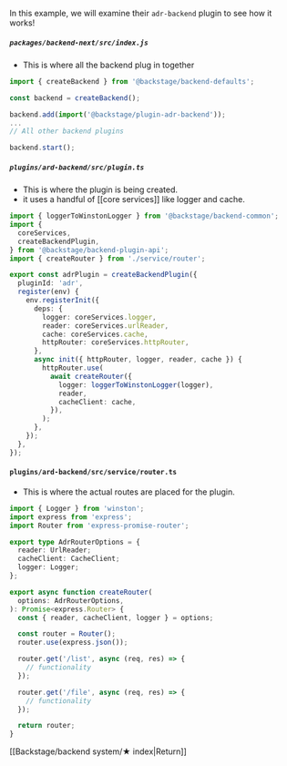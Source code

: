 In this example, we will examine their `adr-backend` plugin to see how it works!

##### `packages/backend-next/src/index.js`
- This is where all the backend plug in together
```ts
import { createBackend } from '@backstage/backend-defaults';

const backend = createBackend();

backend.add(import('@backstage/plugin-adr-backend'));
...
// All other backend plugins

backend.start();
```

##### `plugins/ard-backend/src/plugin.ts`
- This is where the plugin is being created.
- it uses a handful of [[core services]] like logger and cache.
```ts
import { loggerToWinstonLogger } from '@backstage/backend-common';
import {
  coreServices,
  createBackendPlugin,
} from '@backstage/backend-plugin-api';
import { createRouter } from './service/router';

export const adrPlugin = createBackendPlugin({
  pluginId: 'adr',
  register(env) {
    env.registerInit({
      deps: {
        logger: coreServices.logger,
        reader: coreServices.urlReader,
        cache: coreServices.cache,
        httpRouter: coreServices.httpRouter,
      },
      async init({ httpRouter, logger, reader, cache }) {
        httpRouter.use(
          await createRouter({
            logger: loggerToWinstonLogger(logger),
            reader,
            cacheClient: cache,
          }),
        );
      },
    });
  },
});
```

#### `plugins/ard-backend/src/service/router.ts`
- This is where the actual routes are placed for the plugin.
```ts
import { Logger } from 'winston';
import express from 'express';
import Router from 'express-promise-router';

export type AdrRouterOptions = {
  reader: UrlReader;
  cacheClient: CacheClient;
  logger: Logger;
};

export async function createRouter(
  options: AdrRouterOptions,
): Promise<express.Router> {
  const { reader, cacheClient, logger } = options;

  const router = Router();
  router.use(express.json());

  router.get('/list', async (req, res) => {
    // functionality
  });

  router.get('/file', async (req, res) => {
    // functionality
  });

  return router;
}

```

[[Backstage/backend system/★ index|Return]]